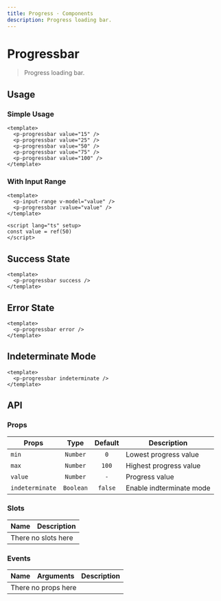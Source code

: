```yaml
---
title: Progress · Components
description: Progress loading bar.
---
```


<script setup>
  import pProgressbar from './Progressbar.vue'
  import pInputRange from '../input-range/InputRange.vue'
  import { ref } from 'vue'

  const value = ref(50)
</script>

# Progressbar

> Progress loading bar.

## Usage

### Simple Usage

<preview class="flex-col space-y-4">
  <p-progressbar value="15" />
  <p-progressbar value="25" />
  <p-progressbar value="50" />
  <p-progressbar value="75" />
  <p-progressbar value="100" />
</preview>

```vue
<template>
  <p-progressbar value="15" />
  <p-progressbar value="25" />
  <p-progressbar value="50" />
  <p-progressbar value="75" />
  <p-progressbar value="100" />
</template>
```

### With Input Range

<preview class="flex-col space-y-4">
  <p-input-range v-model="value" />
  <p-progressbar :value="value" />
</preview>

```vue
<template>
  <p-input-range v-model="value" />
  <p-progressbar :value="value" />
</template>

<script lang="ts" setup>
const value = ref(50)
</script>
```

## Success State

<preview>
  <p-progressbar success />
</preview>

```vue
<template>
  <p-progressbar success />
</template>
```

## Error State

<preview>
  <p-progressbar error />
</preview>

```vue
<template>
  <p-progressbar error />
</template>
```

## Indeterminate Mode

<preview>
  <p-progressbar indeterminate />
</preview>

```vue
<template>
  <p-progressbar indeterminate />
</template>
```

## API

### Props

| Props           |   Type    | Default | Description                                    |
|-----------------|:---------:|:-------:|------------------------------------------------|
| `min`           | `Number`  |   `0`   | Lowest progress value                          |
| `max`           | `Number`  |  `100`  | Highest progress value                         |
| `value`         | `Number`  |   `-`   | Progress value                                 |
| `indeterminate` | `Boolean` | `false` | Enable indterminate mode                       |

### Slots

<table>
  <thead>
    <tr>
      <th>Name</th>
      <th>Description</th>
    </tr>
  </thead>
  <tbody>
    <tr>
      <td colspan="2" class="text-center">There no slots here</td>
    </tr>
  </tbody>
</table>

### Events

<table>
  <thead>
    <tr>
      <th>Name</th>
      <th>Arguments</th>
      <th>Description</th>
    </tr>
  </thead>
  <tbody>
    <tr>
      <td colspan="3" class="text-center">There no props here</td>
    </tr>
  </tbody>
</table>
